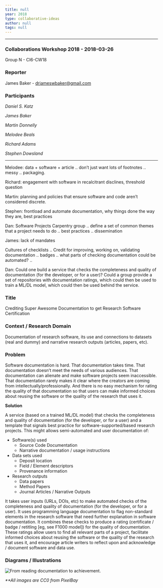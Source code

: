```yaml
---
title: null
year: 2018
type: collaborative-ideas
author: null
tags: null
---
```


<hr>

### Collaborations Workshop 2018 - 2018-03-26

Group N - CI6-CW18


### **Reporter**

James Baker - drjameswbaker@gmail.com

### **Participants**

_Daniel S. Katz_

_James Baker_

_Martin Donnelly_

_Melodee Beals_

_Richard Adams_

_Stephen Dowsland_

---

Melodee: data + software + article .. don’t just want lots of footnotes .. messy .. packaging.

Richard: engagement with software in recalcitrant disclines, threshold question

Martin: planning and policies that ensure software and code aren’t considered discrete.

Stephen: frontload and automate documentation, why things done the way they are, best practices

Dan: Software Projects Carpentry group .. define a set of common themes that a project needs to do .. best practices .. dissemination

James: lack of mandates

Cultures of checklists .. Credit for improving, working on, validating documentation .. badges .. what parts of checking documentation could be automated? .. 

Dan: Could one build a service that checks the completeness and quality of documentation (for the developer, or for a user)? Could a group provide a set of repositories with documentation ratings, which could then be used to train a ML/DL model, which could then be used behind the service.

### Title

Crediting Super Awesome Documentation to get Research Software Certification

### **Context / Research Domain**

Documentation of research software, its use and connections to datasets (real and dummy) and narrative research outputs (articles, papers, etc).


### **Problem**

Software documentation is hard. That documentation takes time. That documentation doesn’t meet the needs of various audiences. That documentation can alienate and make software projects seem inaccessible. That documentation rarely makes it clear where the creators are coming from intellectually/professionally. And there is no easy mechanism for rating the quality of that documentation so that users can make informed choices about reusing the software or the quality of the research that uses it.

**Solution**

A service (based on a trained ML/DL model) that checks the completeness and quality of documentation (for the developer, or for a user) and a template that signals best practice for software-supported/based research projects. This might allows semi-automated and user documentation of:



* Software(s) used
    * Source Code Documentation
    * Narrative documentation / usage instructions
* Data sets used
    * Deposit location
    * Field / Element descriptors
    * Provenance information
* Research outputs
    * Data papers
    * Method Papers
    * Journal Articles / Narrative Outputs

It takes user inputs (URLs, DOIs, etc) to make automated checks of the completeness and quality of documentation (for the developer, or for a user). It uses programming language documentation to flag non-standard elements in the research software that need further explanation in software documentation. It combines these checks to produce a rating (certificate / badge / retitling [eg, see F1000 model]) for the quality of documentation. These ratings allow users to find all relevant parts of a project, facilitate informed choices about reusing the software or the quality of the research that uses it, and encourage article writers to reflect upon and acknowledge / document software and data use.


### **Diagrams / Illustrations**

![From reading documentation to achievement.](../images/cw18-career-path.png)


_**All images are CC0 from PixelBay_

